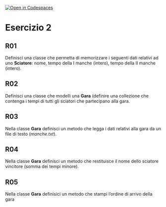 [![Open in Codespaces](https://classroom.github.com/assets/launch-codespace-2972f46106e565e64193e422d61a12cf1da4916b45550586e14ef0a7c637dd04.svg)](https://classroom.github.com/open-in-codespaces?assignment_repo_id=19075936)
# Esercizio 2

## R01

Definisci una classe che permetta di memorizzare i seguenti dati relativi ad uno **Sciatore**: nome, tempo della I manche (intero), tempo della II manche (intero).

## R02

Definisci una classe che modelli una **Gara** (definire una collezione che contenga i tempi di tutti gli sciatori che partecipano alla gara.

## R03

Nella classe **Gara** definisci un metodo che legga i dati relativi alla gara da un file di testo (*manche.txt*).

## R04

Nella classe **Gara** definisci un metodo che restituisce il nome dello sciatore vincitore (somma dei tempi minore).

## R05

Nella classe **Gara** definisici un metodo che stampi l’ordine di arrivo della gara
